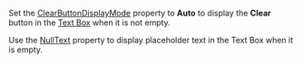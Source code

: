 Set the [ClearButtonDisplayMode](https://docs.devexpress.com/Blazor/DevExpress.Blazor.Base.DxInputDataEditorBase-1.ClearButtonDisplayMode) property to **Auto** to display the **Clear** button in the [Text Box](https://docs.devexpress.com/Blazor/DevExpress.Blazor.DxTextBox) when it is not empty.

Use the [NullText](https://docs.devexpress.com/Blazor/DevExpress.Blazor.Base.DxInputDataEditorBase-1.NullText) property to display placeholder text in the Text Box when it is empty.
